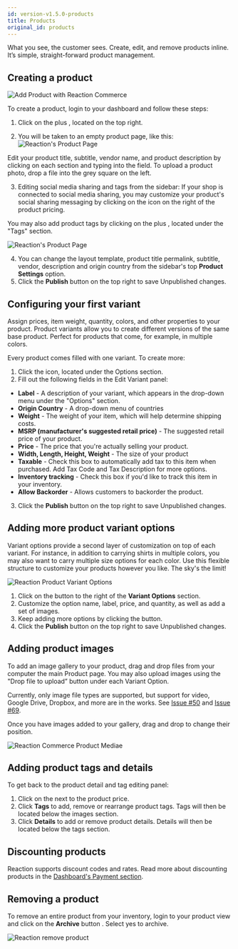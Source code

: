 ```yaml
---
id: version-v1.5.0-products
title: Products
original_id: products
---
```

    
What you see, the customer sees. Create, edit, and remove products inline. It’s simple, straight-forward product management.

## Creating a product

![](/assets/admin-dashboard-panel-home.png "Add Product with Reaction Commerce")

To create a product, login to your dashboard and follow these steps:

1.  Click on the plus <i class="font-icon fa fa-plus"></i>, located on the top right.

2.  You will be taken to an empty product page, like this:
    ![](/assets/admin-product-details-page.png "Reaction's Product Page")

Edit your product title, subtitle, vendor name, and product description by clicking on each section and typing into the field. To upload a product photo, drop a file into the grey square on the left.

3.  Editing social media sharing and tags from the sidebar: If your shop is connected to social media sharing, you may customize your product's social sharing messaging by clicking on the <i class="font-icon fa fa-pencil"></i> icon on the right of the product pricing.

You may also add product tags by clicking on the plus <i class="font-icon fa fa-plus"></i>, located under the "Tags" section.

![](/assets/admin-product-details-tag.png "Reaction's Product Page")

4.  You can change the layout template, product title permalink, subtitle, vendor, description and origin country from the sidebar's top **Product Settings** option.
5.  Click the **Publish** button on the top right to save Unpublished changes.

## Configuring your first variant

Assign prices, item weight, quantity, colors, and other properties to your product. Product variants allow you to create different versions of the same base product. Perfect for products that come, for example, in multiple colors.

Every product comes filled with one variant. To create more:

1.  Click the <i class="font-icon fa fa-pencil"></i> icon, located under the Options section.
2.  Fill out the following fields in the Edit Variant panel:

-   **Label** - A description of your variant, which appears in the drop-down menu under the "Options" section.
-   **Origin Country** - A drop-down menu of countries
-   **Weight** - The weight of your item, which will help determine shipping costs.
-   **MSRP (manufacturer's suggested retail price)** - The suggested retail price of your product.
-   **Price** - The price that you're actually selling your product.
-   **Width, Length, Height, Weight** - The size of your product
-   **Taxable** - Check this box to automatically add tax to this item when purchased. Add Tax Code and Tax Description for more options.
-   **Inventory tracking** - Check this box if you'd like to track this item in your inventory.
-   **Allow Backorder** - Allows customers to backorder the product.

3.  Click the **Publish** button on the top right to save Unpublished changes.

## Adding more product variant options

Variant options provide a second layer of customization on top of each variant. For instance, in addition to carrying shirts in multiple colors, you may also want to carry multiple size options for each color. Use this flexible structure to customize your products however you like. The sky's the limit!

![](/assets/admin-product-variant-2.png "Reaction Product Variant Options")

1.  Click on the <i class="font-icon fa fa-plus"></i> button to the right of the **Variant Options** section.
2.  Customize the option name, label, price, and quantity, as well as add a set of images.
3.  Keep adding more options by clicking the <i class="font-icon fa fa-plus"></i> button.
4.  Click the **Publish** button on the top right to save Unpublished changes.

## Adding product images

To add an image gallery to your product, drag and drop files from your computer the main Product page. You may also upload images using the "Drop file to upload” button under each Variant Option.

Currently, only image file types are supported, but support for video, Google Drive, Dropbox, and more are in the works. See [Issue #50](https://github.com/reactioncommerce/reaction/issues/50) and [Issue #69](https://github.com/reactioncommerce/reaction/issues/69).

Once you have images added to your gallery, drag and drop to change their position.

![](/assets/admin-product-variant-3.png "Reaction Commerce Product Mediae")

## Adding product tags and details

To get back to the product detail and tag editing panel:

1.  Click on the <i class="font-icon fa fa-pencil"></i> next to the product price.
2.  Click **Tags** to add, remove or rearrange product tags. Tags will then be located below the images section.
3.  Click **Details** to add or remove product details. Details will then be located below the tags section.

## Discounting products

Reaction supports discount codes and rates. Read more about discounting products in the [Dashboard's Payment section](payments-discounts.md).

## Removing a product

To remove an entire product from your inventory, login to your product view and click on the **Archive** button <i class="rui font-icon fa fa-archive"></i>. Select yes to archive.

![](/assets/admin-product-delete.png "Reaction remove product")
